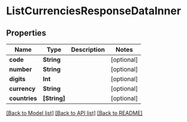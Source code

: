 # ListCurrenciesResponseDataInner

## Properties
Name | Type | Description | Notes
------------ | ------------- | ------------- | -------------
**code** | **String** |  | [optional] 
**number** | **String** |  | [optional] 
**digits** | **Int** |  | [optional] 
**currency** | **String** |  | [optional] 
**countries** | **[String]** |  | [optional] 

[[Back to Model list]](../README.md#models) [[Back to API list]](../README.md#api-endpoints) [[Back to README]](../README.md)



